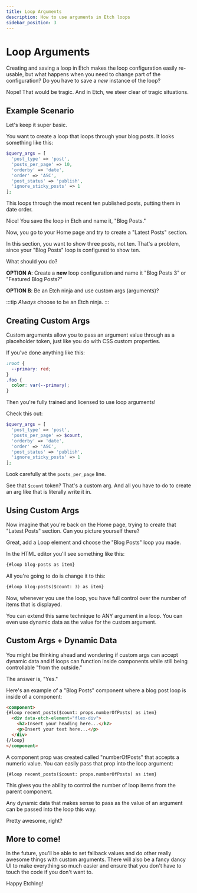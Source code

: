 ```yaml
---
title: Loop Arguments
description: How to use arguments in Etch loops
sidebar_position: 3
---
```


# Loop Arguments

Creating and saving a loop in Etch makes the loop configuration easily re-usable, but what happens when you need to change part of the configuration? Do you have to save a *new* instance of the loop?

Nope! That would be tragic. And in Etch, we steer clear of tragic situations.

## Example Scenario

Let's keep it super basic.

You want to create a loop that loops through your blog posts. It looks something like this: 

```php
$query_args = [
  'post_type' => 'post',
  'posts_per_page' => 10,
  'orderby' => 'date',
  'order' => 'ASC',
  'post_status' => 'publish',
  'ignore_sticky_posts' => 1
];
```

This loops through the most recent ten published posts, putting them in date order.

Nice! You save the loop in Etch and name it, "Blog Posts."

Now, you go to your Home page and try to create a "Latest Posts" section.

In this section, you want to show three posts, not ten. That's a problem, since your "Blog Posts" loop is configured to show ten.

What should you do?

**OPTION A**: Create a **new** loop configuration and name it "Blog Posts 3" or "Featured Blog Posts?"

**OPTION B**: Be an Etch ninja and use custom args (arguments)?

:::tip
_Always_ choose to be an Etch ninja.
:::

## Creating Custom Args

Custom arguments allow you to pass an argument value through as a placeholder token, just like you do with CSS custom properties.

If you've done anything like this:

```css
:root {
  --primary: red;
}
.foo {
  color: var(--primary);
}
```
Then you're fully trained and licensed to use loop arguments!

Check this out:

```php
$query_args = [
  'post_type' => 'post',
  'posts_per_page' => $count,
  'orderby' => 'date',
  'order' => 'ASC',
  'post_status' => 'publish',
  'ignore_sticky_posts' => 1
];
```

Look carefully at the `posts_per_page` line.

See that `$count` token? That's a custom arg. And all you have to do to create an arg like that is literally write it in.

## Using Custom Args

Now imagine that you're back on the Home page, trying to create that "Latest Posts" section. Can you picture yourself there?

Great, add a Loop element and choose the "Blog Posts" loop you made.

In the HTML editor you'll see something like this:

```html
{#loop blog-posts as item}
```

All you're going to do is change it to this:

```html
{#loop blog-posts($count: 3) as item}
```

Now, whenever you use the loop, you have full control over the number of items that is displayed.

You can extend this same technique to ANY argument in a loop. You can even use dynamic data as the value for the custom argument.

## Custom Args + Dynamic Data

You might be thinking ahead and wondering if custom args can accept dynamic data and if loops can function inside components while still being controllable "from the outside."

The answer is, "Yes."

Here's an example of a "Blog Posts" component where a blog post loop is inside of a component:

```html
<component>
{#loop recent_posts($count: props.numberOfPosts) as item}
  <div data-etch-element="flex-div">
    <h2>Insert your heading here...</h2>
    <p>Insert your text here...</p>
  </div>
{/loop}
</component>
```

A component prop was created called "numberOfPosts" that accepts a numeric value. You can easily pass that prop into the loop argument:

`{#loop recent_posts($count: props.numberOfPosts) as item}`

This gives you the ability to control the number of loop items from the parent component.

Any dynamic data that makes sense to pass as the value of an argument can be passed into the loop this way.

Pretty awesome, right?

## More to come!

In the future, you'll be able to set fallback values and do other really awesome things with custom arguments. There will also be a fancy dancy UI to make everything so much easier and ensure that you don't have to touch the code if you don't want to.

Happy Etching!